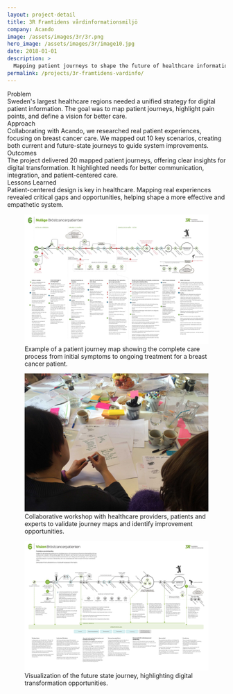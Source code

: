 ```yaml
---
layout: project-detail
title: 3R Framtidens vårdinformationsmiljö
company: Acando
image: /assets/images/3r/3r.png
hero_image: /assets/images/3r/image10.jpg
date: 2018-01-01
description: >
  Mapping patient journeys to shape the future of healthcare information systems in Sweden.
permalink: /projects/3r-framtidens-vardinfo/
---
```


<div class="project-grid">
  <div class="grid-headline">Problem</div>
  <div class="grid-content">
    Sweden's largest healthcare regions needed a unified strategy for digital patient information. The goal was to map patient journeys, highlight pain points, and define a vision for better care.
  </div>
  
  <div class="grid-headline">Approach</div>
  <div class="grid-content">
    Collaborating with Acando, we researched real patient experiences, focusing on breast cancer care. We mapped out 10 key scenarios, creating both current and future-state journeys to guide system improvements.
  </div>

  <div class="grid-headline">Outcomes</div>
  <div class="grid-content">
    The project delivered 20 mapped patient journeys, offering clear insights for digital transformation. It highlighted needs for better communication, integration, and patient-centered care.
  </div>

  <div class="grid-headline">Lessons Learned</div>
  <div class="grid-content">
    Patient-centered design is key in healthcare. Mapping real experiences revealed critical gaps and opportunities, helping shape a more effective and empathetic system.
  </div>
</div>

<figure class="project-image">
  <img src="/assets/images/3r/image9.jpeg" alt="3R Patient Journey Map">
  <figcaption>Example of a patient journey map showing the complete care process from initial symptoms to ongoing treatment for a breast cancer patient.</figcaption>
</figure>

<figure class="project-image">
  <img src="/assets/images/3r/image16.jpg" alt="Workshop session with healthcare providers">
  <figcaption>Collaborative workshop with healthcare providers, patients and experts to validate journey maps and identify improvement opportunities.</figcaption>
</figure>

<figure class="project-image">
  <img src="/assets/images/3r/image11.jpeg" alt="Future state journey visualization">
  <figcaption>Visualization of the future state journey, highlighting digital transformation opportunities.</figcaption>
</figure>